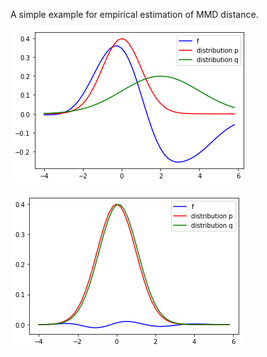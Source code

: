 A simple example for empirical estimation of MMD distance.

![avatar](/resources/p1.png)

![avatar](/resources/p2.png)

